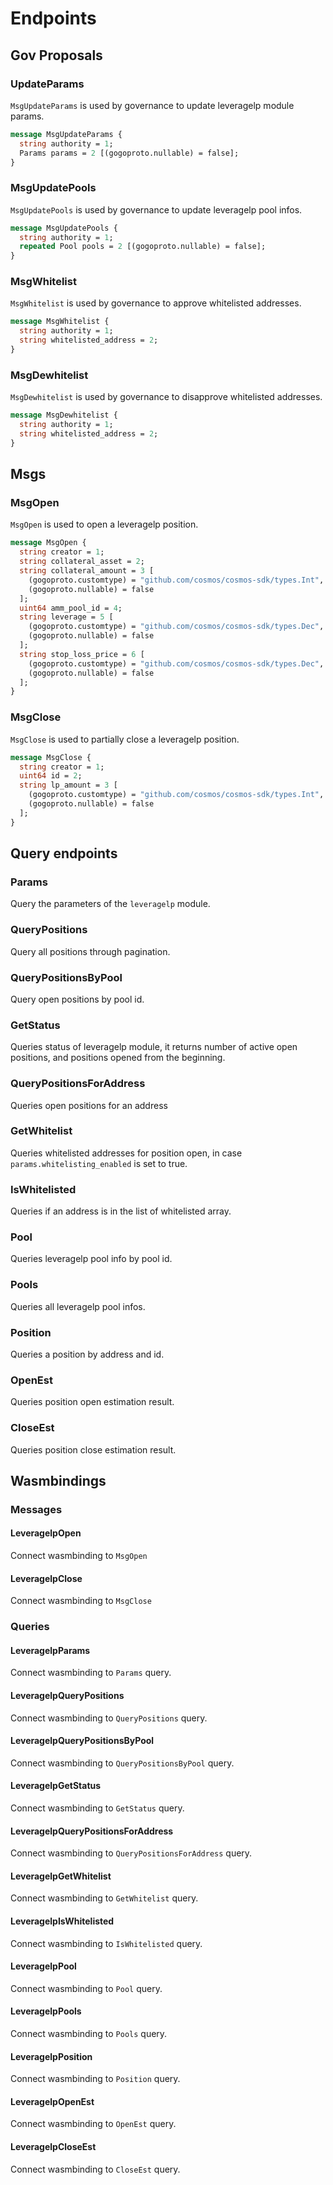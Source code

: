 <!--
order: 4
-->

# Endpoints

## Gov Proposals

### UpdateParams

`MsgUpdateParams` is used by governance to update leveragelp module params.

```proto
message MsgUpdateParams {
  string authority = 1;
  Params params = 2 [(gogoproto.nullable) = false];
}
```

### MsgUpdatePools

`MsgUpdatePools` is used by governance to update leveragelp pool infos.

```proto
message MsgUpdatePools {
  string authority = 1;
  repeated Pool pools = 2 [(gogoproto.nullable) = false];
}
```

### MsgWhitelist

`MsgWhitelist` is used by governance to approve whitelisted addresses.

```proto
message MsgWhitelist {
  string authority = 1;
  string whitelisted_address = 2;
}
```

### MsgDewhitelist

`MsgDewhitelist` is used by governance to disapprove whitelisted addresses.

```proto
message MsgDewhitelist {
  string authority = 1;
  string whitelisted_address = 2;
}
```

## Msgs

### MsgOpen

`MsgOpen` is used to open a leveragelp position.

```proto
message MsgOpen {
  string creator = 1;
  string collateral_asset = 2;
  string collateral_amount = 3 [
    (gogoproto.customtype) = "github.com/cosmos/cosmos-sdk/types.Int",
    (gogoproto.nullable) = false
  ];
  uint64 amm_pool_id = 4;
  string leverage = 5 [
    (gogoproto.customtype) = "github.com/cosmos/cosmos-sdk/types.Dec",
    (gogoproto.nullable) = false
  ];
  string stop_loss_price = 6 [
    (gogoproto.customtype) = "github.com/cosmos/cosmos-sdk/types.Dec",
    (gogoproto.nullable) = false
  ];
}
```

### MsgClose

`MsgClose` is used to partially close a leveragelp position.

```proto
message MsgClose {
  string creator = 1;
  uint64 id = 2;
  string lp_amount = 3 [
    (gogoproto.customtype) = "github.com/cosmos/cosmos-sdk/types.Int",
    (gogoproto.nullable) = false
  ];
}
```

## Query endpoints

### Params

Query the parameters of the `leveragelp` module.

### QueryPositions

Query all positions through pagination.

### QueryPositionsByPool

Query open positions by pool id.

### GetStatus

Queries status of leveragelp module, it returns number of active open positions, and positions opened from the beginning.

### QueryPositionsForAddress

Queries open positions for an address

### GetWhitelist

Queries whitelisted addresses for position open, in case `params.whitelisting_enabled` is set to true.

### IsWhitelisted

Queries if an address is in the list of whitelisted array.

### Pool

Queries leveragelp pool info by pool id.

### Pools

Queries all leveragelp pool infos.

### Position

Queries a position by address and id.

### OpenEst

Queries position open estimation result.

### CloseEst

Queries position close estimation result.

## Wasmbindings

### Messages

#### LeveragelpOpen

Connect wasmbinding to `MsgOpen`

#### LeveragelpClose

Connect wasmbinding to `MsgClose`

### Queries

#### LeveragelpParams

Connect wasmbinding to `Params` query.

#### LeveragelpQueryPositions

Connect wasmbinding to `QueryPositions` query.

#### LeveragelpQueryPositionsByPool

Connect wasmbinding to `QueryPositionsByPool` query.

#### LeveragelpGetStatus

Connect wasmbinding to `GetStatus` query.

#### LeveragelpQueryPositionsForAddress

Connect wasmbinding to `QueryPositionsForAddress` query.

#### LeveragelpGetWhitelist

Connect wasmbinding to `GetWhitelist` query.

#### LeveragelpIsWhitelisted

Connect wasmbinding to `IsWhitelisted` query.

#### LeveragelpPool

Connect wasmbinding to `Pool` query.

#### LeveragelpPools

Connect wasmbinding to `Pools` query.

#### LeveragelpPosition

Connect wasmbinding to `Position` query.

#### LeveragelpOpenEst

Connect wasmbinding to `OpenEst` query.

#### LeveragelpCloseEst

Connect wasmbinding to `CloseEst` query.
